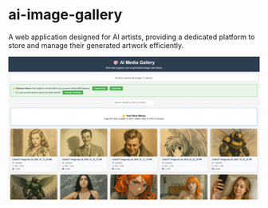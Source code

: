 # ai-image-gallery

A web application designed for AI artists, providing a dedicated platform to store and manage their generated artwork efficiently.

![Screenshot of My Awesome App](github_assets/gallery.png)




